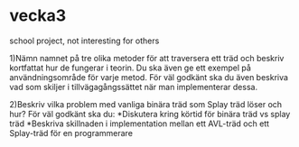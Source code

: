vecka3
======

school project, not interesting for others

1)Nämn namnet på tre olika metoder för att traversera ett träd och beskriv kortfattat hur de fungerar i teorin.
Du ska även ge ett exempel på användningsområde för varje metod.
För väl godkänt ska du  även beskriva vad som skiljer i tillvägagångssättet när man implementerar dessa.

2)Beskriv vilka problem med vanliga binära träd som Splay träd löser och hur?
För väl godkänt ska du:
*Diskutera kring körtid för binära träd vs splay träd
*Beskriva skillnaden i implementation mellan ett AVL-träd och ett Splay-träd för en programmerare
